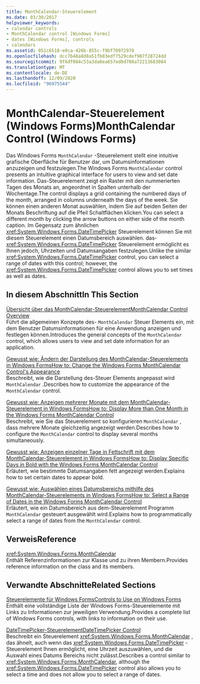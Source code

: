 ```yaml
---
title: MonthCalendar-Steuerelement
ms.date: 03/30/2017
helpviewer_keywords:
- calendar controls
- MonthCalendar control [Windows Forms]
- dates [Windows Forms], controls
- calendars
ms.assetid: 051c6518-e0ca-426b-855c-f9bf70972970
ms.openlocfilehash: dcc7b48a8d8a51fb83edf7529cdef987f28724dd
ms.sourcegitcommit: 9f6df084c53a3da0ea657ed0d708a72213683084
ms.translationtype: MT
ms.contentlocale: de-DE
ms.lasthandoff: 12/09/2020
ms.locfileid: "96975544"
---
```

# <a name="monthcalendar-control-windows-forms"></a><span data-ttu-id="746bf-102">MonthCalendar-Steuerelement (Windows Forms)</span><span class="sxs-lookup"><span data-stu-id="746bf-102">MonthCalendar Control (Windows Forms)</span></span>
<span data-ttu-id="746bf-103">Das Windows Forms `MonthCalendar` -Steuerelement stellt eine intuitive grafische Oberfläche für Benutzer dar, um Datumsinformationen anzuzeigen und festzulegen.</span><span class="sxs-lookup"><span data-stu-id="746bf-103">The Windows Forms `MonthCalendar` control presents an intuitive graphical interface for users to view and set date information.</span></span> <span data-ttu-id="746bf-104">Das-Steuerelement zeigt ein Raster mit den nummerierten Tagen des Monats an, angeordnet in Spalten unterhalb der Wochentage.</span><span class="sxs-lookup"><span data-stu-id="746bf-104">The control displays a grid containing the numbered days of the month, arranged in columns underneath the days of the week.</span></span> <span data-ttu-id="746bf-105">Sie können einen anderen Monat auswählen, indem Sie auf beiden Seiten der Monats Beschriftung auf die Pfeil Schaltflächen klicken.</span><span class="sxs-lookup"><span data-stu-id="746bf-105">You can select a different month by clicking the arrow buttons on either side of the month caption.</span></span> <span data-ttu-id="746bf-106">Im Gegensatz zum ähnlichen <xref:System.Windows.Forms.DateTimePicker> Steuerelement können Sie mit diesem Steuerelement einen Datumsbereich auswählen. das- <xref:System.Windows.Forms.DateTimePicker> Steuerelement ermöglicht es Ihnen jedoch, Uhrzeiten und Datumsangaben festzulegen.</span><span class="sxs-lookup"><span data-stu-id="746bf-106">Unlike the similar <xref:System.Windows.Forms.DateTimePicker> control, you can select a range of dates with this control; however, the <xref:System.Windows.Forms.DateTimePicker> control allows you to set times as well as dates.</span></span>  
  
## <a name="in-this-section"></a><span data-ttu-id="746bf-107">In diesem Abschnitt</span><span class="sxs-lookup"><span data-stu-id="746bf-107">In This Section</span></span>  
 [<span data-ttu-id="746bf-108">Übersicht über das MonthCalendar-Steuerelement</span><span class="sxs-lookup"><span data-stu-id="746bf-108">MonthCalendar Control Overview</span></span>](monthcalendar-control-overview-windows-forms.md)  
 <span data-ttu-id="746bf-109">Führt die allgemeinen Konzepte des- `MonthCalendar` Steuer Elements ein, mit dem Benutzer Datumsinformationen für eine Anwendung anzeigen und festlegen können.</span><span class="sxs-lookup"><span data-stu-id="746bf-109">Introduces the general concepts of the `MonthCalendar` control, which allows users to view and set date information for an application.</span></span>  
  
 [<span data-ttu-id="746bf-110">Gewusst wie: Ändern der Darstellung des MonthCalendar-Steuerelements in Windows Forms</span><span class="sxs-lookup"><span data-stu-id="746bf-110">How to: Change the Windows Forms MonthCalendar Control's Appearance</span></span>](how-to-change-monthcalendar-control-appearance.md)  
 <span data-ttu-id="746bf-111">Beschreibt, wie die Darstellung des-Steuer Elements angepasst wird `MonthCalendar` .</span><span class="sxs-lookup"><span data-stu-id="746bf-111">Describes how to customize the appearance of the `MonthCalendar` control.</span></span>  
  
 [<span data-ttu-id="746bf-112">Gewusst wie: Anzeigen mehrerer Monate mit dem MonthCalendar-Steuerelement in Windows Forms</span><span class="sxs-lookup"><span data-stu-id="746bf-112">How to: Display More than One Month in the Windows Forms MonthCalendar Control</span></span>](display-more-than-one-month-wf-monthcalendar-control.md)  
 <span data-ttu-id="746bf-113">Beschreibt, wie Sie das Steuerelement so konfigurieren `MonthCalendar` , dass mehrere Monate gleichzeitig angezeigt werden.</span><span class="sxs-lookup"><span data-stu-id="746bf-113">Describes how to configure the `MonthCalendar` control to display several months simultaneously.</span></span>  
  
 [<span data-ttu-id="746bf-114">Gewusst wie: Anzeigen einzelner Tage in Fettschrift mit dem MonthCalendar-Steuerelement in Windows Forms</span><span class="sxs-lookup"><span data-stu-id="746bf-114">How to: Display Specific Days in Bold with the Windows Forms MonthCalendar Control</span></span>](display-specific-days-in-bold-with-wf-monthcalendar-control.md)  
 <span data-ttu-id="746bf-115">Erläutert, wie bestimmte Datumsangaben fett angezeigt werden.</span><span class="sxs-lookup"><span data-stu-id="746bf-115">Explains how to set certain dates to appear bold.</span></span>  
  
 [<span data-ttu-id="746bf-116">Gewusst wie: Auswählen eines Datumsbereichs mithilfe des MonthCalendar-Steuerelements in Windows Forms</span><span class="sxs-lookup"><span data-stu-id="746bf-116">How to: Select a Range of Dates in the Windows Forms MonthCalendar Control</span></span>](how-to-select-a-range-of-dates-in-the-windows-forms-monthcalendar-control.md)  
 <span data-ttu-id="746bf-117">Erläutert, wie ein Datumsbereich aus dem-Steuerelement Programm `MonthCalendar` gesteuert ausgewählt wird.</span><span class="sxs-lookup"><span data-stu-id="746bf-117">Explains how to programmatically select a range of dates from the `MonthCalendar` control.</span></span>  
  
## <a name="reference"></a><span data-ttu-id="746bf-118">Verweis</span><span class="sxs-lookup"><span data-stu-id="746bf-118">Reference</span></span>  
 <xref:System.Windows.Forms.MonthCalendar>  
 <span data-ttu-id="746bf-119">Enthält Referenzinformationen zur Klasse und zu ihren Membern.</span><span class="sxs-lookup"><span data-stu-id="746bf-119">Provides reference information on the class and its members.</span></span>  
  
## <a name="related-sections"></a><span data-ttu-id="746bf-120">Verwandte Abschnitte</span><span class="sxs-lookup"><span data-stu-id="746bf-120">Related Sections</span></span>  
 [<span data-ttu-id="746bf-121">Steuerelemente für Windows Forms</span><span class="sxs-lookup"><span data-stu-id="746bf-121">Controls to Use on Windows Forms</span></span>](controls-to-use-on-windows-forms.md)  
 <span data-ttu-id="746bf-122">Enthält eine vollständige Liste der Windows Forms-Steuerelemente mit Links zu Informationen zur jeweiligen Verwendung.</span><span class="sxs-lookup"><span data-stu-id="746bf-122">Provides a complete list of Windows Forms controls, with links to information on their use.</span></span>  
  
 [<span data-ttu-id="746bf-123">DateTimePicker-Steuerelement</span><span class="sxs-lookup"><span data-stu-id="746bf-123">DateTimePicker Control</span></span>](datetimepicker-control-windows-forms.md)  
 <span data-ttu-id="746bf-124">Beschreibt ein Steuerelement <xref:System.Windows.Forms.MonthCalendar> , das ähnelt, auch wenn das <xref:System.Windows.Forms.DateTimePicker> -Steuerelement Ihnen ermöglicht, eine Uhrzeit auszuwählen, und die Auswahl eines Datums Bereichs nicht zulässt.</span><span class="sxs-lookup"><span data-stu-id="746bf-124">Describes a control similar to <xref:System.Windows.Forms.MonthCalendar>, although the <xref:System.Windows.Forms.DateTimePicker> control also allows you to select a time and does not allow you to select a range of dates.</span></span>
